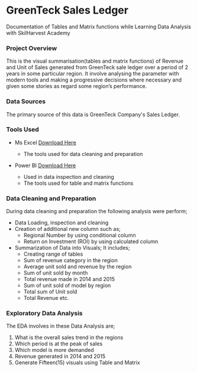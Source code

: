 # GreenTeck Sales Ledger
Documentation of Tables and Matrix functions while Learning Data Analysis with SkilHarvest Academy

### Project Overview
This is the visual summarisation(tables and matrix functions) of Revenue and Unit of Sales generated from GreenTeck sale ledger over a period of 2 years in some particular region. It involve analysing the parameter with modern tools and making a progressive decisions where necessary and given some stories as regard some region’s performance.

### Data Sources
The primary source of this data is GreenTeck Company's Sales Ledger.

### Tools Used
- Ms Excel [Download Here](http://www.microsoft.com)
  - The tools used for data cleaning and preparation
 
- Power BI [Download Here](https://www.microsoft.com/en-us/download/details.aspx?id=58494)
  - Used in data inspection and cleaning
  - The tools used for table and matrix functions

### Data Cleaning and Preparation
During data cleaning and preparation the following analysis were perform;
- Data Loading, inspection and cleaning
- Creation of additional new column such as;
  - Regional Number by using conditional column
  - Return on Investment (ROI) by using calculated column
- Summarization of Data into Visuals; It includes;
  - Creating range of tables
  - Sum of revenue category in the region
  - Average unit sold and revenue by the region
  - Sum of unit sold by month
  - Total revenue made in 2014 and 2015
  - Sum of unit sold of model by region
  - Total sum of Unit sold
  - Total Revenue etc.

### Exploratory Data Analysis 
The EDA involves in these Data Analysis are;
1. What is the overall sales trend in the regions 
2. Which period is at the peak of sales
3. Which model is more demanded
4. Revenue generated in 2014 and 2015
5. Generate Fifteen(15) visuals using Table and Matrix













